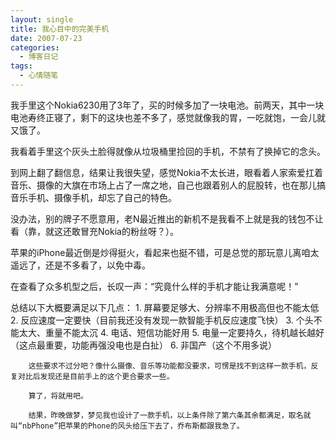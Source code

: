 ```yaml
---
layout: single
title: 我心目中的完美手机
date: 2007-07-23
categories:
  - 博客日记
tags:
  - 心情随笔
---
```


我手里这个Nokia6230用了3年了，买的时候多加了一块电池。前两天，其中一块电池寿终正寝了，剩下的这块也差不多了，感觉就像我的胃，一吃就饱，一会儿就又饿了。

我看着手里这个灰头土脸得就像从垃圾桶里捡回的手机，不禁有了换掉它的念头。

到网上翻了翻信息，结果让我很失望，感觉Nokia不太长进，眼看着人家索爱扛着音乐、摄像的大旗在市场上占了一席之地，自己也跟着别人的屁股转，也在那儿搞音乐手机、摄像手机，却忘了自己的特色。

没办法，别的牌子不愿意用，老N最近推出的新机不是我看不上就是我的钱包不让看（靠，就这还敢冒充Nokia的粉丝呀？）。

苹果的iPhone最近倒是炒得挺火，看起来也挺不错，可是总觉的那玩意儿离咱太遥远了，还是不多看了，以免中毒。

在查看了众多机型之后，长叹一声：“究竟什么样的手机才能让我满意呢！”

总结以下大概要满足以下几点：
    1. 屏幕要足够大、分辨率不用极高但也不能太低
    2. 反应速度一定要快（目前我还没有发现一款智能手机反应速度飞快）
    3. 个头不能太大、重量不能太沉
    4. 电话、短信功能好用
    5. 电量一定要持久，待机越长越好（这点最重要，功能再强没电也是白扯）
    6. 非国产（这个不用多说）&nbsp;&nbsp;&nbsp;&nbsp;&nbsp;
        
        这些要求不过分吧？像什么摄像、音乐等功能都没要求，可愣是找不到这样一款手机，反复对比后发现还是目前手上的这个更合要求一些。
        
        算了，将就用吧。
        
        结果，昨晚做梦，梦见我也设计了一款手机，以上条件除了第六条其余都满足，取名就叫“nbPhone”把苹果的Phone的风头给压下去了，乔布斯都跟我急了。

